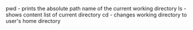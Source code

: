 pwd - prints the absolute path name of the current working directory
ls - shows content list of current directory
cd - changes working directory to user's home directory
